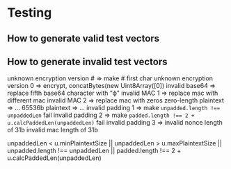 # Testing

## How to generate valid test vectors

## How to generate invalid test vectors

unknown encryption version # => make # first char
unknown encryption version 0 => encrypt, concatBytes(new Uint8Array([0])
invalid base64 => replace fifth base64 character with "ф"
invalid MAC 1 => replace mac with different mac
invalid MAC 2 => replace mac with zeros
zero-length plaintext => ...
65536b plaintext => ...
invalid padding 1 => make `unpadded.length !== unpaddedLen` fail
invalid padding 2 => make `padded.length !== 2 + u.calcPaddedLen(unpaddedLen)` fail
invalid padding 3 =>
invalid nonce length of 31b
invalid mac length of 31b

unpaddedLen < u.minPlaintextSize ||
unpaddedLen > u.maxPlaintextSize ||
unpadded.length !== unpaddedLen ||
padded.length !== 2 + u.calcPaddedLen(unpaddedLen)
